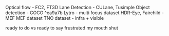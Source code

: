 Optical flow - FC2, FT3D
Lane Detection - CULane, Tusimple 
Object detection - COCO ^ea9a7b
Lytro - multi focus dataset
HDR-Eye, Fairchild - MEF
MEF dataset
TNO dataset - infra + visible



ready to do vs ready to say
frustrated my mouth shut
